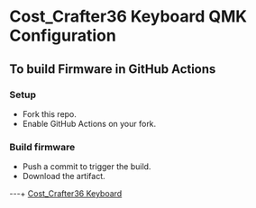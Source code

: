 # Cost_Crafter36 Keyboard QMK Configuration
## To build Firmware in GitHub Actions

### Setup

- Fork this repo.
- Enable GitHub Actions on your fork.

### Build firmware

- Push a commit to trigger the build.
- Download the artifact. 


---+
[Cost_Crafter36 Keyboard](https://github.com/ozkan)

